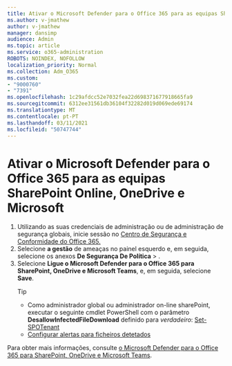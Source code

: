 ```yaml
---
title: Ativar o Microsoft Defender para o Office 365 para as equipas SharePoint Online, OneDrive e Microsoft
ms.author: v-jmathew
author: v-jmathew
manager: dansimp
audience: Admin
ms.topic: article
ms.service: o365-administration
ROBOTS: NOINDEX, NOFOLLOW
localization_priority: Normal
ms.collection: Adm_O365
ms.custom:
- "9000760"
- "7391"
ms.openlocfilehash: 1c29afdcc52e7032fea22d698371677918665fa9
ms.sourcegitcommit: 6312ee31561db36104f32282d019d069ede69174
ms.translationtype: MT
ms.contentlocale: pt-PT
ms.lasthandoff: 03/11/2021
ms.locfileid: "50747744"
---
```

# <a name="enable-microsoft-defender-for-office-365-for-sharepoint-online-onedrive-and-microsoft-teams"></a>Ativar o Microsoft Defender para o Office 365 para as equipas SharePoint Online, OneDrive e Microsoft

1. Utilizando as suas credenciais de administração ou de administração de segurança globais, inicie sessão no [Centro de Segurança e Conformidade do Office 365.](https://protection.office.com/)
2. Selecione **a gestão** de ameaças no painel esquerdo e, em seguida, selecione os anexos **De Segurança De Política**  >  [](https://protection.office.com/safeattachment).
3. Selecione **Ligue o Microsoft Defender para o Office 365 para SharePoint, OneDrive e Microsoft Teams**, e, em seguida, selecione **Save**.
    > [!TIP]
    >
    > - Como administrador global ou administrador on-line sharePoint, executar o seguinte cmdlet PowerShell com o parâmetro **DesallowInfectedFileDownload** definido para *verdadeiro*: [Set-SPOTenant](https://go.microsoft.com/fwlink/?linkid=2092301)
    > - [Configurar alertas para ficheiros detetados](https://go.microsoft.com/fwlink/?linkid=2092110)

Para obter mais informações, consulte [o Microsoft Defender para o Office 365 para SharePoint, OneDrive e Microsoft Teams](https://go.microsoft.com/fwlink/?linkid=2092041).
